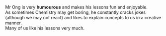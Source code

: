 Mr Ong is very **humourous** and makes his lessons fun and enjoyable. </br>
As sometimes Chemistry may get boring, he constantly cracks jokes (although we may not react) and likes to explain concepts to us in a creative manner. </br>
Many of us like his lessons very much.</br>
